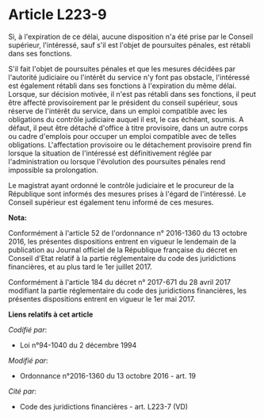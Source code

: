 # Article L223-9

Si, à l'expiration de ce délai, aucune disposition n'a été prise par le Conseil supérieur, l'intéressé, sauf s'il est l'objet
de poursuites pénales, est rétabli dans ses fonctions.

S'il fait l'objet de poursuites pénales et que les mesures décidées par l'autorité judiciaire ou l'intérêt du service n'y
font pas obstacle, l'intéressé est également rétabli dans ses fonctions à l'expiration du même délai. Lorsque, sur décision
motivée, il n'est pas rétabli dans ses fonctions, il peut être affecté provisoirement par le président du conseil supérieur,
sous réserve de l'intérêt du service, dans un emploi compatible avec les obligations du contrôle judiciaire auquel il est, le
cas échéant, soumis. A défaut, il peut être détaché d'office à titre provisoire, dans un autre corps ou cadre d'emplois pour
occuper un emploi compatible avec de telles obligations. L'affectation provisoire ou le détachement provisoire prend fin
lorsque la situation de l'intéressé est définitivement réglée par l'administration ou lorsque l'évolution des poursuites
pénales rend impossible sa prolongation.

Le magistrat ayant ordonné le contrôle judiciaire et le procureur de la République sont informés des mesures prises à l'égard
de l'intéressé. Le Conseil supérieur est également tenu informé de ces mesures.

**Nota:**

Conformément à l'article 52 de l'ordonnance n° 2016-1360 du 13 octobre 2016, les présentes dispositions entrent en vigueur le
lendemain de la publication au Journal officiel de la République française du décret en Conseil d'Etat relatif à la partie
réglementaire du code des juridictions financières, et au plus tard le 1er juillet 2017.

Conformément à l'article 184 du décret n° 2017-671 du 28 avril 2017 modifiant la partie réglementaire du code des
juridictions financières, les présentes dispositions entrent en vigueur le 1er mai 2017.

**Liens relatifs à cet article**

_Codifié par_:

  - Loi n°94-1040 du 2 décembre 1994

_Modifié par_:

  - Ordonnance n°2016-1360 du 13 octobre 2016 - art. 19

_Cité par_:

  - Code des juridictions financières - art. L223-7 (VD)
